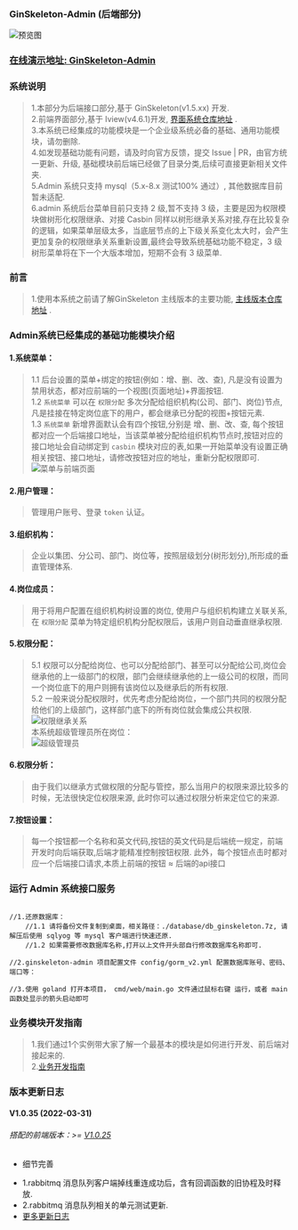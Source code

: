 ###    GinSkeleton-Admin (后端部分)
![预览图](https://www.ginskeleton.com/images/home_page1.png)

### [在线演示地址: GinSkeleton-Admin](http://139.196.101.31:20202/)  

### 系统说明  
>   1.本部分为后端接口部分,基于 GinSkeleton(v1.5.xx) 开发.  
>   2.前端界面部分,基于 Iview(v4.6.1)开发, [界面系统仓库地址](https://gitee.com/daitougege/gin-skeleton-admin-frontend) .  
>   3.本系统已经集成的功能模块是一个企业级系统必备的基础、通用功能模块，请勿删除.        
>   4.如发现基础功能有问题，请及时向官方反馈，提交 Issue | PR，由官方统一更新、升级, 基础模块前后端已经做了目录分类,后续可直接更新相关文件夹.       
>   5.Admin 系统只支持 mysql（5.x-8.x 测试100% 通过）, 其他数据库目前暂未适配.  
>   6.admin 系统后台菜单目前只支持 2 级,暂不支持 3 级，主要是因为权限模块做树形化权限继承、对接 Casbin 同样以树形继承关系对接,存在比较复杂的逻辑，如果菜单层级太多，当底层节点的上下级关系变化太大时，会产生更加复杂的权限继承关系重新设置,最终会导致系统基础功能不稳定，3 级树形菜单将在下一个大版本增加，短期不会有 3 级菜单.    


###  前言
> 1.使用本系统之前请了解GinSkeleton 主线版本的主要功能, [主线版本仓库地址](https://gitee.com/daitougege/GinSkeleton) .


### Admin系统已经集成的基础功能模块介绍

#### 1.系统菜单：  
> 1.1 后台设置的菜单+绑定的按钮(例如：增、删、改、查), 凡是没有设置为禁用状态，都对应前端的一个视图(页面地址)+界面按钮.  
> 1.2 `系统菜单` 可以在 `权限分配` 多次分配给组织机构(公司、部门、岗位)节点,凡是挂接在特定岗位底下的用户，都会继承已分配的视图+按钮元素.   
> 1.3 `系统菜单` 新增界面默认会有四个按钮,分别是 增、删、改、查, 每个按钮都对应一个后端接口地址，当该菜单被分配给组织机构节点时,按钮对应的接口地址会自动绑定到 `casbin` 模块对应的表,如果一开始菜单没有设置正确相关按钮、接口地址，请修改按钮对应的地址，重新分配权限即可.  
![菜单与前端页面](https://www.ginskeleton.com/images/menu_page.png)  

#### 2.用户管理：
> 管理用户账号、登录 `token` 认证。

#### 3.组织机构： 
>  企业以集团、分公司、部门、岗位等，按照层级划分(树形划分),所形成的垂直管理体系.   
#### 4.岗位成员： 
> 用于将用户配置在组织机构树设置的岗位, 使用户与组织机构建立关联关系, 在 `权限分配` 菜单为特定组织机构分配权限后，该用户则自动垂直继承权限.  

#### 5.权限分配： 
>  5.1 权限可以分配给岗位、也可以分配给部门、甚至可以分配给公司,岗位会继承他的上一级部门的权限，部门会继续继承他的上一级公司的权限，而同一个岗位底下的用户则拥有该岗位以及继承后的所有权限.  
>  5.2 一般来说分配权限时，优先考虑分配给岗位，一个部门共同的权限分配给他们的上级部门，这样部门底下的所有岗位就会集成公共权限.  
![权限继承关系](https://www.ginskeleton.com/images/auth_extends.png)  
> 本系统超级管理员所在岗位：  
![超级管理员](https://www.ginskeleton.com/images/auth_admin.jpg)

#### 6.权限分析：
>  由于我们以继承方式做权限的分配与管控，那么当用户的权限来源比较多的时候，无法很快定位权限来源, 此时你可以通过权限分析来定位它的来源.

#### 7.按钮设置：
> 每一个按钮都一个名称和英文代码,按钮的英文代码是后端统一规定，前端开发时向后端获取,后端才能精准控制按钮权限.
> 此外，每个按钮点击时都对应一个后端接口请求,本质上前端的按钮 ≈ 后端的api接口

### 运行 Admin 系统接口服务    
```code  

//1.还原数据库：
    //1.1 请将备份文件复制到桌面，相关路径：./database/db_ginskeleton.7z, 请解压后使用 sqlyog 等 mysql 客户端进行快速还原.  
    //1.2 如果需要修改数据库名称,打开以上文件开头部自行修改数据库名称即可.    

//2.ginskeleton-admin 项目配置文件 config/gorm_v2.yml 配置数据库账号、密码、端口等：

//3.使用 goland 打开本项目， cmd/web/main.go 文件通过鼠标右键 运行，或者 main 函数处显示的箭头启动即可

```

### 业务模块开发指南
> 1.我们通过1个实例带大家了解一个最基本的模块是如何进行开发、前后端对接起来的.  
> 2.[业务开发指南](./docs/guide.md)  

### 版本更新日志

#### V1.0.35  (2022-03-31)
###### 搭配的前端版本：>= [V1.0.25](http://gitee.com/daitougege/gin-skeleton-admin-frontend)
* 细节完善
- 1.rabbitmq 消息队列客户端掉线重连成功后，含有回调函数的旧协程及时释放.  
- 2.rabbitmq 消息队列相关的单元测试更新.
- [更多更新日志](./docs/update_logs.md)
